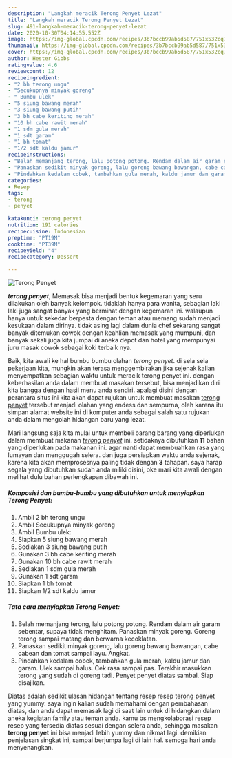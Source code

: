 ```yaml
---
description: "Langkah meracik Terong Penyet Lezat"
title: "Langkah meracik Terong Penyet Lezat"
slug: 491-langkah-meracik-terong-penyet-lezat
date: 2020-10-30T04:14:55.552Z
image: https://img-global.cpcdn.com/recipes/3b7bccb99ab5d587/751x532cq70/terong-penyet-foto-resep-utama.jpg
thumbnail: https://img-global.cpcdn.com/recipes/3b7bccb99ab5d587/751x532cq70/terong-penyet-foto-resep-utama.jpg
cover: https://img-global.cpcdn.com/recipes/3b7bccb99ab5d587/751x532cq70/terong-penyet-foto-resep-utama.jpg
author: Hester Gibbs
ratingvalue: 4.6
reviewcount: 12
recipeingredient:
- "2 bh terong ungu"
- "Secukupnya minyak goreng"
- " Bumbu ulek"
- "5 siung bawang merah"
- "3 siung bawang putih"
- "3 bh cabe keriting merah"
- "10 bh cabe rawit merah"
- "1 sdm gula merah"
- "1 sdt garam"
- "1 bh tomat"
- "1/2 sdt kaldu jamur"
recipeinstructions:
- "Belah memanjang terong, lalu potong potong. Rendam dalam air garam sebentar, supaya tidak menghitam. Panaskan minyak goreng. Goreng terong sampai matang dan berwarna kecoklatan."
- "Panaskan sedikit minyak goreng, lalu goreng bawang bawangan, cabe cabean dan tomat sampai layu. Angkat."
- "Pindahkan kedalam cobek, tambahkan gula merah, kaldu jamur dan garam. Ulek sampai halus. Cek rasa sampai pas. Terakhir masukkan terong yang sudah di goreng tadi. Penyet penyet diatas sambal. Siap disajikan."
categories:
- Resep
tags:
- terong
- penyet

katakunci: terong penyet 
nutrition: 191 calories
recipecuisine: Indonesian
preptime: "PT19M"
cooktime: "PT39M"
recipeyield: "4"
recipecategory: Dessert

---
```



![Terong Penyet](https://img-global.cpcdn.com/recipes/3b7bccb99ab5d587/751x532cq70/terong-penyet-foto-resep-utama.jpg)

<b><i>terong penyet</i></b>, Memasak bisa menjadi bentuk kegemaran yang seru dilakukan oleh banyak kelompok. tidaklah hanya para wanita, sebagian laki laki juga sangat banyak yang berminat dengan kegemaran ini. walaupun hanya untuk sekedar berpesta dengan teman atau memang sudah menjadi kesukaan dalam dirinya. tidak asing lagi dalam dunia chef sekarang sangat banyak ditemukan cowok dengan keahlian memasak yang mumpuni, dan banyak sekali juga kita jumpai di aneka depot dan hotel yang mempunyai juru masak cowok sebagai koki terbaik nya.



Baik, kita awali ke hal bumbu bumbu olahan <i>terong penyet</i>. di sela sela pekerjaan kita, mungkin akan terasa menggembirakan jika sejenak kalian menyempatkan sebagian waktu untuk meracik terong penyet ini. dengan keberhasilan anda dalam membuat masakan tersebut, bisa menjadikan diri kita bangga dengan hasil menu anda sendiri. apalagi disini dengan perantara situs ini kita akan dapat rujukan untuk membuat masakan <u>terong penyet</u> tersebut menjadi olahan yang endess dan sempurna, oleh karena itu simpan alamat website ini di komputer anda sebagai salah satu rujukan anda dalam mengolah hidangan baru yang lezat.


Mari langsung saja kita mulai untuk membeli barang barang yang diperlukan dalam membuat makanan <u><i>terong penyet</i></u> ini. setidaknya dibutuhkan <b>11</b> bahan yang diperlukan pada makanan ini. agar nanti dapat membuahkan rasa yang lumayan dan menggugah selera. dan juga persiapkan waktu anda sejenak, karena kita akan memprosesnya paling tidak dengan <b>3</b> tahapan. saya harap segala yang dibutuhkan sudah anda miliki disini, oke mari kita awali dengan melihat dulu bahan perlengkapan dibawah ini.

<!--inarticleads1-->

##### Komposisi dan bumbu-bumbu yang dibutuhkan untuk menyiapkan Terong Penyet:

1. Ambil 2 bh terong ungu
1. Ambil Secukupnya minyak goreng
1. Ambil  Bumbu ulek:
1. Siapkan 5 siung bawang merah
1. Sediakan 3 siung bawang putih
1. Gunakan 3 bh cabe keriting merah
1. Gunakan 10 bh cabe rawit merah
1. Sediakan 1 sdm gula merah
1. Gunakan 1 sdt garam
1. Siapkan 1 bh tomat
1. Siapkan 1/2 sdt kaldu jamur




<!--inarticleads2-->

##### Tata cara menyiapkan Terong Penyet:

1. Belah memanjang terong, lalu potong potong. Rendam dalam air garam sebentar, supaya tidak menghitam. Panaskan minyak goreng. Goreng terong sampai matang dan berwarna kecoklatan.
1. Panaskan sedikit minyak goreng, lalu goreng bawang bawangan, cabe cabean dan tomat sampai layu. Angkat.
1. Pindahkan kedalam cobek, tambahkan gula merah, kaldu jamur dan garam. Ulek sampai halus. Cek rasa sampai pas. Terakhir masukkan terong yang sudah di goreng tadi. Penyet penyet diatas sambal. Siap disajikan.




Diatas adalah sedikit ulasan hidangan tentang resep resep <u>terong penyet</u> yang yummy. saya ingin kalian sudah memahami dengan pembahasan diatas, dan anda dapat memasak lagi di saat lain untuk di hidangkan dalam aneka kegiatan family atau teman anda. kamu bs mengkolaborasi resep resep yang tersedia diatas sesuai dengan selera anda, sehingga masakan <b>terong penyet</b> ini bisa menjadi lebih yummy dan nikmat lagi. demikian penjelasan singkat ini, sampai berjumpa lagi di lain hal. semoga hari anda menyenangkan.
